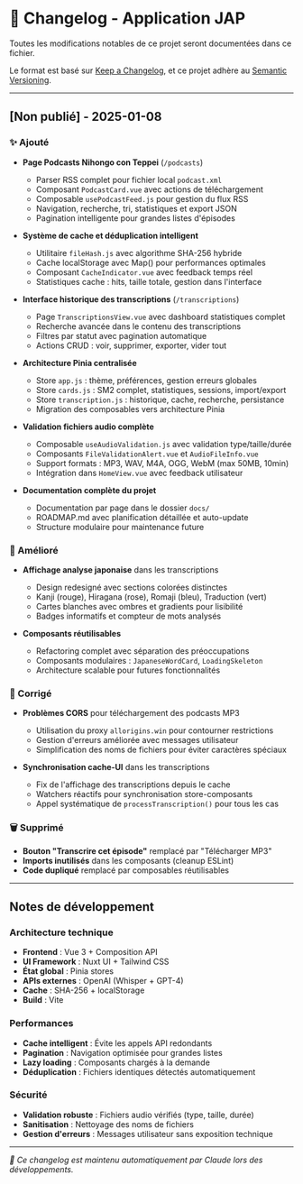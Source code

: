 # 📝 Changelog - Application JAP

Toutes les modifications notables de ce projet seront documentées dans ce fichier.

Le format est basé sur [Keep a Changelog](https://keepachangelog.com/fr/1.0.0/),
et ce projet adhère au [Semantic Versioning](https://semver.org/spec/v2.0.0.html).

---

## [Non publié] - 2025-01-08

### ✨ Ajouté
- **Page Podcasts Nihongo con Teppei** (`/podcasts`)
  - Parser RSS complet pour fichier local `podcast.xml`
  - Composant `PodcastCard.vue` avec actions de téléchargement
  - Composable `usePodcastFeed.js` pour gestion du flux RSS
  - Navigation, recherche, tri, statistiques et export JSON
  - Pagination intelligente pour grandes listes d'épisodes

- **Système de cache et déduplication intelligent**
  - Utilitaire `fileHash.js` avec algorithme SHA-256 hybride
  - Cache localStorage avec Map() pour performances optimales
  - Composant `CacheIndicator.vue` avec feedback temps réel
  - Statistiques cache : hits, taille totale, gestion dans l'interface

- **Interface historique des transcriptions** (`/transcriptions`)
  - Page `TranscriptionsView.vue` avec dashboard statistiques complet
  - Recherche avancée dans le contenu des transcriptions
  - Filtres par statut avec pagination automatique
  - Actions CRUD : voir, supprimer, exporter, vider tout

- **Architecture Pinia centralisée**
  - Store `app.js` : thème, préférences, gestion erreurs globales
  - Store `cards.js` : SM2 complet, statistiques, sessions, import/export
  - Store `transcription.js` : historique, cache, recherche, persistance
  - Migration des composables vers architecture Pinia

- **Validation fichiers audio complète**
  - Composable `useAudioValidation.js` avec validation type/taille/durée
  - Composants `FileValidationAlert.vue` et `AudioFileInfo.vue`
  - Support formats : MP3, WAV, M4A, OGG, WebM (max 50MB, 10min)
  - Intégration dans `HomeView.vue` avec feedback utilisateur

- **Documentation complète du projet**
  - Documentation par page dans le dossier `docs/`
  - ROADMAP.md avec planification détaillée et auto-update
  - Structure modulaire pour maintenance future

### 🎨 Amélioré
- **Affichage analyse japonaise** dans les transcriptions
  - Design redesigné avec sections colorées distinctes
  - Kanji (rouge), Hiragana (rose), Romaji (bleu), Traduction (vert)
  - Cartes blanches avec ombres et gradients pour lisibilité
  - Badges informatifs et compteur de mots analysés

- **Composants réutilisables**
  - Refactoring complet avec séparation des préoccupations
  - Composants modulaires : `JapaneseWordCard`, `LoadingSkeleton`
  - Architecture scalable pour futures fonctionnalités

### 🔧 Corrigé
- **Problèmes CORS** pour téléchargement des podcasts MP3
  - Utilisation du proxy `allorigins.win` pour contourner restrictions
  - Gestion d'erreurs améliorée avec messages utilisateur
  - Simplification des noms de fichiers pour éviter caractères spéciaux

- **Synchronisation cache-UI** dans les transcriptions
  - Fix de l'affichage des transcriptions depuis le cache
  - Watchers réactifs pour synchronisation store-composants
  - Appel systématique de `processTranscription()` pour tous les cas

### 🗑️ Supprimé
- **Bouton "Transcrire cet épisode"** remplacé par "Télécharger MP3"
- **Imports inutilisés** dans les composants (cleanup ESLint)
- **Code dupliqué** remplacé par composables réutilisables

---

## Notes de développement

### Architecture technique
- **Frontend** : Vue 3 + Composition API
- **UI Framework** : Nuxt UI + Tailwind CSS  
- **État global** : Pinia stores
- **APIs externes** : OpenAI (Whisper + GPT-4)
- **Cache** : SHA-256 + localStorage
- **Build** : Vite

### Performances
- **Cache intelligent** : Évite les appels API redondants
- **Pagination** : Navigation optimisée pour grandes listes
- **Lazy loading** : Composants chargés à la demande
- **Déduplication** : Fichiers identiques détectés automatiquement

### Sécurité
- **Validation robuste** : Fichiers audio vérifiés (type, taille, durée)
- **Sanitisation** : Nettoyage des noms de fichiers
- **Gestion d'erreurs** : Messages utilisateur sans exposition technique

---

*🤖 Ce changelog est maintenu automatiquement par Claude lors des développements.*